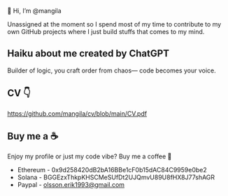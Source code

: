 👋 Hi, I’m @mangila

Unassigned at the moment so I spend most of my time to contribute to my own GitHub projects where I just build stuffs that comes to my mind.

## Haiku about me created by ChatGPT

Builder of logic, you craft order from chaos— code becomes your voice.

## CV :point_down:
https://github.com/mangila/cv/blob/main/CV.pdf

## Buy me a :coffee:
Enjoy my profile or just my code vibe? Buy me a coffee :angel:

- Ethereum - 0x9d258420dB2bA16BBe1cF0b15dAC84C9959e0be2
- Solana - BGGEzxThkpKHSCMeSUfDt2UJQmvU89U8fHX8J77shAGR
- Paypal - olsson.erik1993@gmail.com
